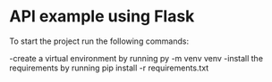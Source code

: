 # API example using Flask

To start the project run the following commands:

-create a virtual environment by running py -m venv venv
-install the requirements by running pip install -r requirements.txt
